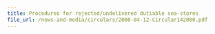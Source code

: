 ```yaml
---
title: Procedures for rejected/undelivered dutiable sea-stores
file_url: /news-and-media/circulars/2000-04-12-Circular142000.pdf
---
```

